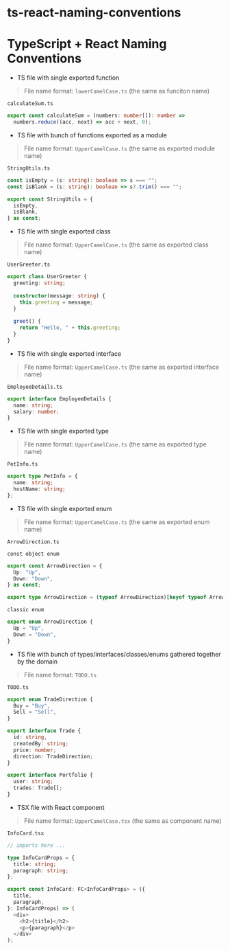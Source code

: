 # ts-react-naming-conventions

# TypeScript + React Naming Conventions

- TS file with single exported function
> File name format: `lowerCamelCase.ts` (the same as funciton name)

`calculateSum.ts`
```typescript
export const calculateSum = (numbers: number[]): number =>
  numbers.reduce((acc, next) => acc + next, 0);
```

- TS file with bunch of functions exported as a module
> File name format: `UpperCamelCase.ts` (the same as exported module name)

`StringUtils.ts`
```typescript
const isEmpty = (s: string): boolean => s === "";
const isBlank = (s: string): boolean => s?.trim() === "";

export const StringUtils = {
  isEmpty,
  isBlank,
} as const;
```

- TS file with single exported class
> File name format: `UpperCamelCase.ts` (the same as exported class name)

`UserGreeter.ts`
```typescript
export class UserGreeter {
  greeting: string;
 
  constructor(message: string) {
    this.greeting = message;
  }
 
  greet() {
    return "Hello, " + this.greeting;
  }
}
```

- TS file with single exported interface
> File name format: `UpperCamelCase.ts` (the same as exported interface name)

`EmployeeDetails.ts`
```typescript
export interface EmployeeDetails {
  name: string;
  salary: number;
}
```

- TS file with single exported type
> File name format: `UpperCamelCase.ts` (the same as exported type name)

`PetInfo.ts`
```typescript
export type PetInfo = {
  name: string;
  hostName: string;
};
```

- TS file with single exported enum
> File name format: `UpperCamelCase.ts` (the same as exported enum name)

`ArrowDirection.ts`

`const object enum`
```typescript
export const ArrowDirection = {
  Up: "Up",
  Down: "Down",
} as const;

export type ArrowDirection = (typeof ArrowDirection)[keyof typeof ArrowDirection];
```

`classic enum`
```typescript
export enum ArrowDirection {
  Up = "Up",
  Down = "Down",
}
```
- TS file with bunch of types/interfaces/classes/enums gathered together by the domain
> File name format: `TODO.ts`

`TODO.ts`
```typescript
export enum TradeDirection {
  Buy = "Buy",
  Sell = "Sell",
}

export interface Trade {
  id: string,
  createdBy: string;
  price: number;
  direction: TradeDirection;
}

export interface Portfolio {
  user: string;
  trades: Trade[];
}
```

- TSX file with React component
> File name format: `UpperCamelCase.tsx` (the same as component name)

`InfoCard.tsx`
```typescript
// imports here ...

type InfoCardProps = {
  title: string;
  paragraph: string;
};

export const InfoCard: FC<InfoCardProps> = ({
  title,
  paragraph,
}: InfoCardProps) => (
  <div>
    <h2>{title}</h2>
    <p>{paragraph}</p>
  </div>
);
```